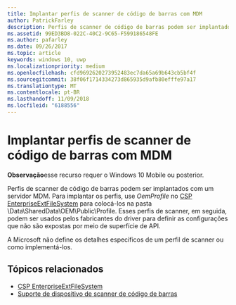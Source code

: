 ```yaml
---
title: Implantar perfis de scanner de código de barras com MDM
author: PatrickFarley
description: Perfis de scanner de código de barras podem ser implantados com um servidor MDM.
ms.assetid: 99ED3BD8-022C-40C2-9C65-F599186548FE
ms.author: pafarley
ms.date: 09/26/2017
ms.topic: article
keywords: windows 10, uwp
ms.localizationpriority: medium
ms.openlocfilehash: cfd9692620273952483ec7da65a69b643cb5bf4f
ms.sourcegitcommit: 38f06f1714334273d865935d9afb80efffe97a17
ms.translationtype: MT
ms.contentlocale: pt-BR
ms.lasthandoff: 11/09/2018
ms.locfileid: "6188556"
---
```

# <a name="deploy-barcode-scanner-profiles-with-mdm"></a>Implantar perfis de scanner de código de barras com MDM

**Observação**esse recurso requer o Windows 10 Mobile ou posterior.

Perfis de scanner de código de barras podem ser implantados com um servidor MDM. Para implantar os perfis, use *OemProfile* no [CSP EnterpriseExtFileSystem](https://msdn.microsoft.com/library/windows/hardware/mt157025) para colocá-los na pasta \\Data\\SharedData\\OEM\\Public\\Profile. Esses perfis de scanner, em seguida, podem ser usados pelos fabricantes do driver para definir as configurações que não são expostas por meio de superfície de API.

A Microsoft não define os detalhes específicos de um perfil de scanner ou como implementá-los.

## <a name="related-topics"></a>Tópicos relacionados
- [CSP EnterpriseExtFileSystem](https://msdn.microsoft.com/library/windows/hardware/mt157025)
- [Suporte de dispositivo de scanner de código de barras](https://docs.microsoft.com/en-us/windows/uwp/devices-sensors/pos-device-support#barcode-scanner)